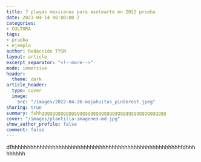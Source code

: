 ```yaml
---
title: 7 playas mexicanas para asolearte en 2022 prieba
date: 2023-04-14 00:00:00 Z
categories:
- CULTURA
tags:
- prueba
- ejemplo
author: Redacción TYSM
layout: article
excerpt_separator: "<!--more-->"
mode: immersive
header:
  theme: dark
article_header:
  type: cover
  image:
    src: "/images/2022-04-26-majahuitas_pinterest.jpeg"
sharing: true
summary: fshhgggggggggggggggggggggggggggggggggggggggggggggg
cover: "/images/plantilla-imagenes-md.jpg"
show_author_profile: false
comment: false
---
```


dfhhhhhhhhhhhhhhhhhhhhhhhhhhhhhhhhhhhhhhhhhhhhhhhhhhhhhhfdhhhhhhhhh